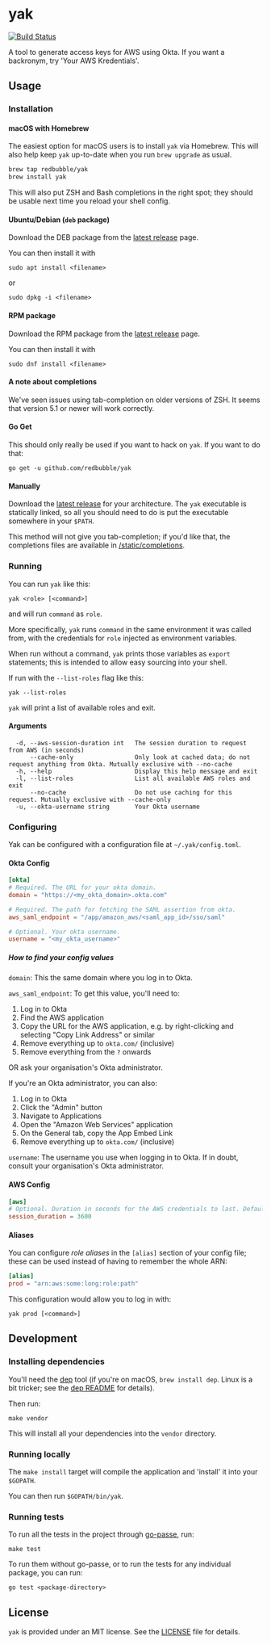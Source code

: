 # yak

[![Build Status](https://travis-ci.org/redbubble/yak.svg?branch=master)](https://travis-ci.org/redbubble/yak)

A tool to generate access keys for AWS using Okta. If you want a backronym, try 'Your AWS Kredentials'.

## Usage

### Installation

#### macOS with Homebrew

The easiest option for macOS users is to install `yak` via Homebrew.
This will also help keep `yak` up-to-date when you run `brew upgrade`
as usual.

```sh
brew tap redbubble/yak
brew install yak
```

This will also put ZSH and Bash completions in the right spot; they
should be usable next time you reload your shell config.

#### Ubuntu/Debian (`deb` package)

Download the DEB package from the [latest release](https://github.com/redbubble/yak/releases/latest) page.

You can then install it with

```
sudo apt install <filename>
```

or

```
sudo dpkg -i <filename>
```

#### RPM package

Download the RPM package from the [latest release](https://github.com/redbubble/yak/releases/latest) page.

You can then install it with

```
sudo dnf install <filename>
```

#### A note about completions

We've seen issues using tab-completion on older versions of ZSH.  It seems
that version 5.1 or newer will work correctly.

#### Go Get

This should only really be used if you want to hack on `yak`.  If you want to do that:

```
go get -u github.com/redbubble/yak
 ```

#### Manually

Download the [latest release](https://github.com/yak/releases/latest) for your architecture. The `yak` executable is statically linked,
so all you should need to do is put the executable somewhere in your `$PATH`.

This method will not give you tab-completion; if you'd like that, the completions files are available in
[/static/completions](https://github.com/redbubble/yak/tree/master/static/completions).

### Running

You can run `yak` like this:

```
yak <role> [<command>]
```

and will run `command` as `role`.

More specifically, `yak` runs `command` in the same environment it was called from, with the credentials for `role`
injected as environment variables.

When run without a command, `yak` prints those variables as `export` statements; this is intended to allow easy sourcing
into your shell.

If run with the `--list-roles` flag like this:

```
yak --list-roles
```

`yak` will print a list of available roles and exit.

#### Arguments

```
  -d, --aws-session-duration int   The session duration to request from AWS (in seconds)
      --cache-only                 Only look at cached data; do not request anything from Okta. Mutually exclusive with --no-cache
  -h, --help                       Display this help message and exit
  -l, --list-roles                 List all available AWS roles and exit
      --no-cache                   Do not use caching for this request. Mutually exclusive with --cache-only
  -u, --okta-username string       Your Okta username
```

### Configuring

Yak can be configured with a configuration file at  `~/.yak/config.toml`.

#### Okta Config

```toml
[okta]
# Required. The URL for your okta domain.
domain = "https://<my_okta_domain>.okta.com"

# Required. The path for fetching the SAML assertion from okta.
aws_saml_endpoint = "/app/amazon_aws/<saml_app_id>/sso/saml"

# Optional. Your okta username.
username = "<my_okta_username>"
```

##### How to find your config values

`domain`: This the same domain where you log in to Okta.

`aws_saml_endpoint`: To get this value, you'll need to:

1. Log in to Okta
2. Find the AWS application
3. Copy the URL for the AWS application, e.g. by right-clicking and selecting
   "Copy Link Address" or similar
4. Remove everything up to `okta.com/` (inclusive)
5. Remove everything from the `?` onwards

OR ask your organisation's Okta administrator.

If you're an Okta administrator, you can also:

1. Log in to Okta
2. Click the "Admin" button
3. Navigate to Applications
4. Open the "Amazon Web Services" application
5. On the General tab, copy the App Embed Link
6. Remove everything up to `okta.com/` (inclusive)

`username`: The username you use when logging in to Okta. If in doubt, consult
your organisation's Okta administrator.

#### AWS Config

```toml
[aws]
# Optional. Duration in seconds for the AWS credentials to last. Default 1 hour, maximum 12 hours.
session_duration = 3600
```

#### Aliases

You can configure *role aliases* in the `[alias]` section of your config file; these can be used instead of having to
remember the whole ARN:

```toml
[alias]
prod = "arn:aws:some:long:role:path"
```

This configuration would allow you to log in with:
```
yak prod [<command>]
```

## Development

### Installing dependencies

You'll need the [dep](https://github.com/golang/dep) tool (if you're on macOS, `brew install dep`. Linux is a bit tricker; see the
[dep README](https://github.com/golang/dep#installation) for details).

Then run:
```
make vendor
```

This will install all your dependencies into the `vendor` directory.

### Running locally

The `make install` target will compile the application and 'install' it into your `$GOPATH`.

You can then run `$GOPATH/bin/yak`.

### Running tests

To run all the tests in the project through [go-passe](https://github.com/redbubble/go-passe), run:
```
make test
```

To run them without go-passe, or to run the tests for any individual package, you can run:
```
go test <package-directory>
```

## License

`yak` is provided under an MIT license. See the [LICENSE](https://github.com/redbubble/yak/blob/master/LICENSE) file for
details.

